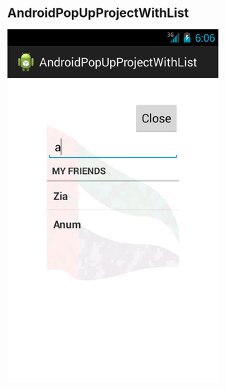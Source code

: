 AndroidPopUpProjectWithList
===========================
![Facing Logo](https://github.com/boygaggoo/AndroidPopUpProjectWithList/blob/master/screen.png)
